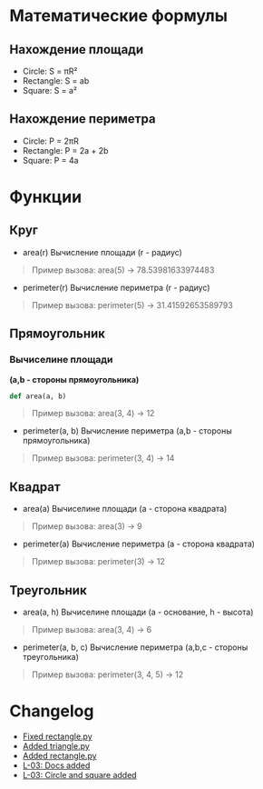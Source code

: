 # Математические формулы
## Нахождение площади
- Circle: S = πR²
- Rectangle: S = ab
- Square: S = a²

## Нахождение периметра
- Circle: P = 2πR
- Rectangle: P = 2a + 2b
- Square: P = 4a

# Функции
## Круг
- area(r) Вычисление площади (r - радиус)
> Пример вызова: area(5) -> 78.53981633974483
- perimeter(r) Вычисление периметра (r - радиус)
> Пример вызова: perimeter(5) -> 31.41592653589793

## Прямоугольник
### Вычиселине площади
**(a,b - стороны прямоугольника)**
```python
def area(a, b)
```
> Пример вызова: area(3, 4) -> 12
- perimeter(a, b) Вычисление периметра (a,b - стороны прямоугольника)
> Пример вызова: perimeter(3, 4) -> 14

## Квадрат
- area(a) Вычиселине площади (a - сторона квадрата)
> Пример вызова: area(3) -> 9
- perimeter(a) Вычисление периметра (a - сторона квадрата)
> Пример вызова: perimeter(3) -> 12

## Треугольник
- area(a, h) Вычиселине площади (a - основание, h - высота)
> Пример вызова: area(3, 4) -> 6
- perimeter(a, b, c) Вычисление периметра (a,b,c - стороны треугольника)
> Пример вызова: perimeter(3, 4, 5) -> 12

# Changelog
- [Fixed rectangle.py](https://github.com/soilow/geometric_lib/commit/68eb5b9fa84158b73667fd18002cd3c1c36a62bf)
- [Added triangle.py](https://github.com/soilow/geometric_lib/commit/0737645eb11b576050358c21c90d048ab8ff9a61)
- [Added rectangle.py](https://github.com/soilow/geometric_lib/commit/176e0720cda60b0d434ee8ba5a3a934610403548)
- [L-03: Docs added](https://github.com/soilow/geometric_lib/commit/d078c8d9ee6155f3cb0e577d28d337b791de28e2)
- [L-03: Circle and square added](https://github.com/soilow/geometric_lib/commit/8ba9aeb3cea847b63a91ac378a2a6db758682460)

